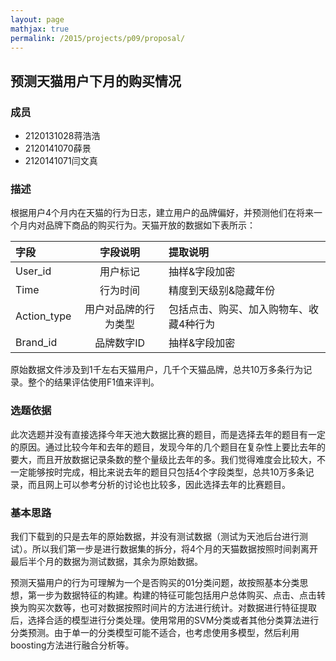 ```yaml
---
layout: page
mathjax: true
permalink: /2015/projects/p09/proposal/
---
```


## 预测天猫用户下月的购买情况

### 成员

- 2120131028蒋浩浩 
- 2120141070薛景 
- 2120141071闫文真

### 描述

根据用户4个月内在天猫的行为日志，建立用户的品牌偏好，并预测他们在将来一个月内对品牌下商品的购买行为。天猫开放的数据如下表所示：

|字段|字段说明|提取说明|
|:------------- |:-------------:|:-----|
|User_id|用户标记|抽样&字段加密|
|Time|行为时间|精度到天级别&隐藏年份|
|Action_type|用户对品牌的行为类型|包括点击、购买、加入购物车、收藏4种行为|
|Brand_id|品牌数字ID|抽样&字段加密|

原始数据文件涉及到1千左右天猫用户，几千个天猫品牌，总共10万多条行为记录。整个的结果评估使用F1值来评判。

### 选题依据

此次选题并没有直接选择今年天池大数据比赛的题目，而是选择去年的题目有一定的原因。通过比较今年和去年的题目，发现今年的几个题目在复杂性上要比去年的要大，而且开放数据记录条数的整个量级比去年的多。我们觉得难度会比较大，不一定能够按时完成，相比来说去年的题目只包括4个字段类型，总共10万多条记录，而且网上可以参考分析的讨论也比较多，因此选择去年的比赛题目。

### 基本思路

我们下载到的只是去年的原始数据，并没有测试数据（测试为天池后台进行测试）。所以我们第一步是进行数据集的拆分，将4个月的天猫数据按照时间剥离开最后半个月的数据为测试数据，其余为原始数据。

预测天猫用户的行为可理解为一个是否购买的01分类问题，故按照基本分类思想，第一步为数据特征的构建。构建的特征可能包括用户总体购买、点击、点击转换为购买次数等，也可对数据按照时间片的方法进行统计。对数据进行特征提取后，选择合适的模型进行分类处理。使用常用的SVM分类或者其他分类算法进行分类预测。由于单一的分类模型可能不适合，也考虑使用多模型，然后利用boosting方法进行融合分析等。